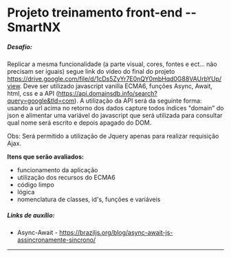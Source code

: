 # Projeto treinamento front-end -- SmartNX

##### Desafio:
Replicar a mesma funcionalidade (a parte visual, cores, fontes e ect... não precisam ser iguais) segue link do vídeo do final do projeto https://drive.google.com/file/d/1cDs5ZyYr7E0nQY0mbHqd0G88VAUrbYUp/view. Deve ser utilizado javascript vanilla ECMA6, funções Async, Await, html, css e a API (https://api.domainsdb.info/search?query=google&tld=com).
A utilização da API será da seguinte forma: usando a url acima no retorno dos dados capture todos índices "domain" do json e alimentar uma variável do javascript que será utilizada para consultar qual nome será escrito e depois apagado do DOM.

Obs: Será permitido a utilização de Jquery apenas para realizar requisição Ajax.

**Itens que serão avaliados:**
- funcionamento da aplicação
- utilização dos recursos do ECMA6
- código limpo
- lógica
- nomenclatura de classes, id's, funções e variáveis


##### Links de auxílio:
- Async-Await - https://braziljs.org/blog/async-await-js-assincronamente-sincrono/
---
